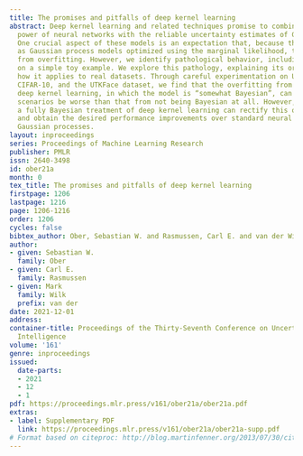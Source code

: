 ```yaml
---
title: The promises and pitfalls of deep kernel learning
abstract: Deep kernel learning and related techniques promise to combine the representational
  power of neural networks with the reliable uncertainty estimates of Gaussian processes.
  One crucial aspect of these models is an expectation that, because they are treated
  as Gaussian process models optimized using the marginal likelihood, they are protected
  from overfitting. However, we identify pathological behavior, including overfitting,
  on a simple toy example. We explore this pathology, explaining its origins and considering
  how it applies to real datasets. Through careful experimentation on UCI datasets,
  CIFAR-10, and the UTKFace dataset, we find that the overfitting from overparameterized
  deep kernel learning, in which the model is “somewhat Bayesian”, can in certain
  scenarios be worse than that from not being Bayesian at all. However, we find that
  a fully Bayesian treatment of deep kernel learning can rectify this overfitting
  and obtain the desired performance improvements over standard neural networks and
  Gaussian processes.
layout: inproceedings
series: Proceedings of Machine Learning Research
publisher: PMLR
issn: 2640-3498
id: ober21a
month: 0
tex_title: The promises and pitfalls of deep kernel learning
firstpage: 1206
lastpage: 1216
page: 1206-1216
order: 1206
cycles: false
bibtex_author: Ober, Sebastian W. and Rasmussen, Carl E. and van der Wilk, Mark
author:
- given: Sebastian W.
  family: Ober
- given: Carl E.
  family: Rasmussen
- given: Mark
  family: Wilk
  prefix: van der
date: 2021-12-01
address:
container-title: Proceedings of the Thirty-Seventh Conference on Uncertainty in Artificial
  Intelligence
volume: '161'
genre: inproceedings
issued:
  date-parts:
  - 2021
  - 12
  - 1
pdf: https://proceedings.mlr.press/v161/ober21a/ober21a.pdf
extras:
- label: Supplementary PDF
  link: https://proceedings.mlr.press/v161/ober21a/ober21a-supp.pdf
# Format based on citeproc: http://blog.martinfenner.org/2013/07/30/citeproc-yaml-for-bibliographies/
---
```

